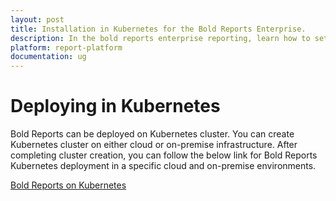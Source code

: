 ```yaml
---
layout: post
title: Installation in Kubernetes for the Bold Reports Enterprise.
description: In the bold reports enterprise reporting, learn how to set up the Installation in Kubernetes for the Bold Reports Enterprise Edition.
platform: report-platform
documentation: ug
---
```


# Deploying in Kubernetes

Bold Reports can be deployed on Kubernetes cluster. You can create Kubernetes cluster on either cloud or on-premise infrastructure. After completing cluster creation, you can follow the below link for Bold Reports Kubernetes deployment in a specific cloud and on-premise environments.

[Bold Reports on Kubernetes](https://github.com/boldreports/bold-reports-kubernetes/tree/v3.3.23)